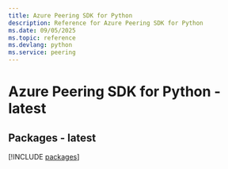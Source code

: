 ```yaml
---
title: Azure Peering SDK for Python
description: Reference for Azure Peering SDK for Python
ms.date: 09/05/2025
ms.topic: reference
ms.devlang: python
ms.service: peering
---
```

# Azure Peering SDK for Python - latest
## Packages - latest
[!INCLUDE [packages](peering-index.md)]